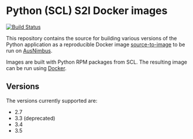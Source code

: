 # Python (SCL) S2I Docker images

[![Build Status](https://travis-ci.org/ausnimbus/s2i-python-scl.svg?branch=master)](https://travis-ci.org/ausnimbus/s2i-python-scl)

This repository contains the source for building various versions of
the Python application as a reproducible Docker image
[source-to-image](https://github.com/openshift/source-to-image)
to be run on [AusNimbus](https://www.ausnimbus.com.au/).

Images are built with Python RPM packages from SCL.
The resulting image can be run using [Docker](http://docker.io).

## Versions

The versions currently supported are:

- 2.7
- 3.3 (deprecated)
- 3.4
- 3.5
